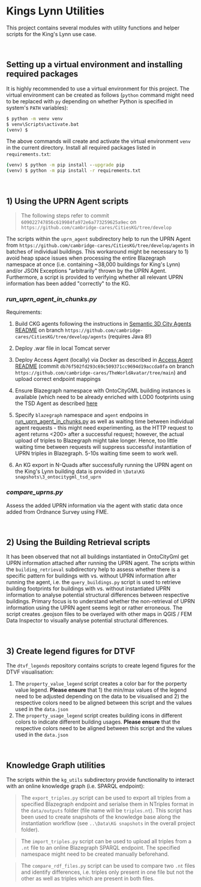 # Kings Lynn Utilities

This project contains several modules with utility functions and helper scripts for the King's Lynn use case.

&nbsp;
## Setting up a virtual environment and installing required packages

It is highly recommended to use a virtual environment for this project. The virtual environment can be created as follows (`python` command might need to be replaced with `py` depending on whether Python is specified in system's `PATH` variables):

```cmd
$ python -m venv venv
$ venv\Scripts\activate.bat
(venv) $
```

The above commands will create and activate the virtual environment `venv` in the current directory. Install all required packages listed in `requirements.txt`:

```cmd
(venv) $ python -m pip install --upgrade pip  
(venv) $ python -m pip install -r requirements.txt
```

&nbsp;
## 1) Using the UPRN Agent scripts

> The following steps refer to commit `609022747856c619984fa972e6a773259625a9ec` on `https://github.com/cambridge-cares/CitiesKG/tree/develop`

The scripts within the `uprn_agent` subdirectory help to run the UPRN Agent from `https://github.com/cambridge-cares/CitiesKG/tree/develop/agents` in batches of individual buildings. This workaround might be necessary to 1) avoid heap space issues when processing the entire Blazegraph namespace at once (i.e. containing ~38,000 buildings for King's Lynn) and/or JSON Exceptions "arbitrarily" thrown by the UPRN Agent. Furthermore, a script is provided to verifying whether all relevant UPRN information has been added "correctly" to the KG.

### _run_uprn_agent_in_chunks.py_
Requirements:

1) Build CKG agents following the instructions in [Semantic 3D City Agents README] on branch `https://github.com/cambridge-cares/CitiesKG/tree/develop/agents` (requires Java 8!)

2) Deploy .war file in local Tomcat server

3) Deploy Access Agent (locally) via Docker as described in [Access Agent README] (commit `db76f502fd293c69c509371cc9694d19accda0fa` on branch `https://github.com/cambridge-cares/TheWorldAvatar/tree/main`) and upload correct endpoint mappings

4) Ensure Blazegraph namespace with OntoCityGML building instances is available (which need to be already enriched with LOD0 footprints using the TSD Agent as described [here](https://github.com/cambridge-cares/CitiesKG/tree/develop/agents#footprint-mode)

5) Specify `blazegraph` namespace and `agent` endpoins in [run_uprn_agent_in_chunks.py] as well as waiting time between individual agent requests - this might need experimenting, as the HTTP request to agent returns <200> after a successful request; however, the actual upload of triples to Blazegraph might take longer. Hence, too little waiting time between requests will suppress successful instantiation of UPRN triples in Blazegraph. 5-10s waiting time seem to work well.

6) An KG export in N-Quads after successfully running the UPRN agent on the King's Lynn building data is provided in `\Data\KG snapshots\3_ontocitygml_tsd_uprn`

### _compare_uprns.py_

Assess the added UPRN information via the agent with static data once added from Ordnance Survey using FME.

&nbsp;
## 2) Using the Building Retrieval scripts

It has been observed that not all buildings instantiated in OntoCityGml get UPRN information attached after running the UPRN agent. The scripts within the `building_retrieval` subdirectory help to assess whether there is a specific pattern for buildings with vs. without UPRN information after running the agent, i.e. the `query_buildings.py` script is used to retrieve building footprints for buildings with vs. without instantiated UPRN information to analyse potential structural differences between respective buildings. Primary focus is to understand whether the non-retrieval of UPRN information using the UPRN agent seems legit or rather erroneous. The script creates .geojson files to be overlayed with other maps in QGIS / FEM Data Inspector to visually analyse potential structural differences.

&nbsp;
## 3) Create legend figures for DTVF

The `dtvf_legends` repository contains scripts to create legend figures for the DTVF visualisation:

1) The `property_value_legend` script creates a color bar for the porperty value legend. **Please ensure** that 1) the min/max values of the legend need to be adjusted depending on the data to be visualised and 2) the respective colors need to be aligned between this script and the values used in the `data.json`
2) The `property_usage_legend` script creates building icons in different colors to indicate different building usages. **Please ensure** that the respective colors need to be aligned between this script and the values used in the `data.json`

&nbsp;
## Knowledge Graph utilities

The scripts within the `kg_utils` subdirectory provide functionality to interact with an online knowledge graph (i.e. SPARQL endpoint):

> The `export_triples.py` script can be used to export all triples from a specified Blazegraph endpoint and serialse them in NTriples format in the `data/outputs` folder (file name will be `triples.nt`). This script has been used to create snapshots of the knowledge base along the instantiation workflow (see `..\Data\KG snapshots` in the overall project folder).

> The `import_triples.py` script can be used to upload all triples from a `.nt` file to an online Blazegraph SPARQL endpoint. The specified namespace might need to be created manually beforehand.

> The `compare_rdf_files.py` script can be used to compare two `.nt` files and identify differences, i.e. triples only present in one file but not the other as well as triples which are present in both files.

<!-- Links -->
[Semantic 3D City Agents README]: https://github.com/cambridge-cares/CitiesKG/tree/develop/agents
[Access Agent README]: https://github.com/cambridge-cares/TheWorldAvatar/tree/main/Agents/AccessAgent
[run_uprn_agent_in_chunks.py]: uprn_agent/run_uprn_agent_in_chunks.py